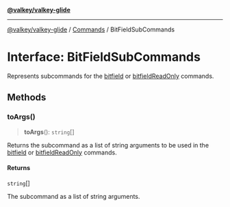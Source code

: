 [**@valkey/valkey-glide**](../../README.md)

***

[@valkey/valkey-glide](../../modules.md) / [Commands](../README.md) / BitFieldSubCommands

# Interface: BitFieldSubCommands

Represents subcommands for the [bitfield](../../BaseClient/classes/BaseClient.md#bitfield) or
[bitfieldReadOnly](../../BaseClient/classes/BaseClient.md#bitfieldreadonly) commands.

## Methods

### toArgs()

> **toArgs**(): `string`[]

Returns the subcommand as a list of string arguments to be used in the [bitfield](../../BaseClient/classes/BaseClient.md#bitfield) or
[bitfieldReadOnly](../../BaseClient/classes/BaseClient.md#bitfieldreadonly) commands.

#### Returns

`string`[]

The subcommand as a list of string arguments.
